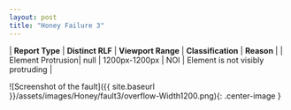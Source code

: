 ```yaml
---
layout: post
title: "Honey Failure 3"
---
```

| **Report Type** | **Distinct RLF** | **Viewport Range** | **Classification** | **Reason** |
| Element Protrusion| null | 1200px-1200px | NOI | Element is not visibly protruding | 

![Screenshot of the fault]({{ site.baseurl }}/assets/images/Honey/fault3/overflow-Width1200.png){: .center-image }
